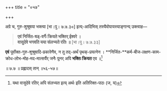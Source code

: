 +++
title = "०५७"

+++

अग्रे च, गुरु-शुश्रूषया भक्त्या [भा।पु। ७.७.३०] इत्य्-आदिभिस् तस्यैवोपायस्याङ्गान्य् उक्त्वाह—


> **एवं निर्जित-षड्-वर्गैः क्रियते भक्तिर् ईश्वरे ।**  
> **वासुदेवे भगवति यया संलभ्यते रतिः ॥** [भा।पु। ७.७.३३]

**एवं** पूर्वोक्त-गुरु-शुश्रूषादि-प्रकारेणैव, न तु तद्-अर्थं पृथक्-प्रयत्नेन । **निर्जित-**कर्म-बीज-लक्षण-काम-क्रोध-लोभ-मोह-मद-मात्सर्यैर् जनैः पुनर् अपि **भक्तिः क्रियत** एव ॥[^५१]

॥ ७.७ ॥ प्रह्लादस् तान् ॥५६-५७॥

[^५१]:
    यथा वासुदेवे रतिर् अपि संलभ्यत इत्य् अर्थः इति अतिरिक्त-पाठः (ज, य)

